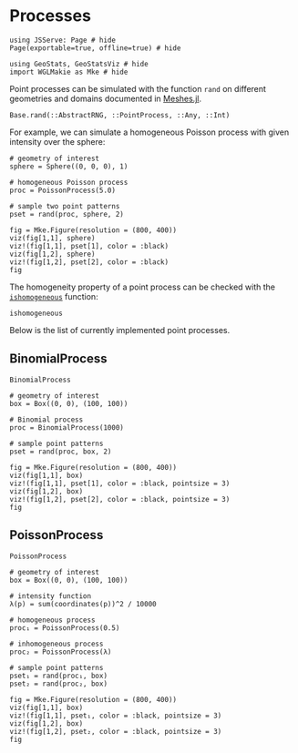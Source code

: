 # Processes

```@example pointprocs
using JSServe: Page # hide
Page(exportable=true, offline=true) # hide

using GeoStats, GeoStatsViz # hide
import WGLMakie as Mke # hide
```

Point processes can be simulated with the function `rand` on
different geometries and domains documented in
[Meshes.jl](https://github.com/JuliaGeometry/Meshes.jl).

```@docs
Base.rand(::AbstractRNG, ::PointProcess, ::Any, ::Int)
```

For example, we can simulate a homogeneous Poisson process
with given intensity over the sphere:

```@example pointprocs
# geometry of interest
sphere = Sphere((0, 0, 0), 1)

# homogeneous Poisson process
proc = PoissonProcess(5.0)

# sample two point patterns
pset = rand(proc, sphere, 2)

fig = Mke.Figure(resolution = (800, 400))
viz(fig[1,1], sphere)
viz!(fig[1,1], pset[1], color = :black)
viz(fig[1,2], sphere)
viz!(fig[1,2], pset[2], color = :black)
fig
```

The homogeneity property of a point process can be checked
with the [`ishomogeneous`](@ref) function:

```@docs
ishomogeneous
```

Below is the list of currently implemented point processes.

## BinomialProcess

```@docs
BinomialProcess
```

```@example pointprocs
# geometry of interest
box = Box((0, 0), (100, 100))

# Binomial process
proc = BinomialProcess(1000)

# sample point patterns
pset = rand(proc, box, 2)

fig = Mke.Figure(resolution = (800, 400))
viz(fig[1,1], box)
viz!(fig[1,1], pset[1], color = :black, pointsize = 3)
viz(fig[1,2], box)
viz!(fig[1,2], pset[2], color = :black, pointsize = 3)
fig
```

## PoissonProcess

```@docs
PoissonProcess
```

```@example pointprocs
# geometry of interest
box = Box((0, 0), (100, 100))

# intensity function
λ(p) = sum(coordinates(p))^2 / 10000

# homogeneous process
proc₁ = PoissonProcess(0.5)

# inhomogeneous process
proc₂ = PoissonProcess(λ)

# sample point patterns
pset₁ = rand(proc₁, box)
pset₂ = rand(proc₂, box)

fig = Mke.Figure(resolution = (800, 400))
viz(fig[1,1], box)
viz!(fig[1,1], pset₁, color = :black, pointsize = 3)
viz(fig[1,2], box)
viz!(fig[1,2], pset₂, color = :black, pointsize = 3)
fig
```
